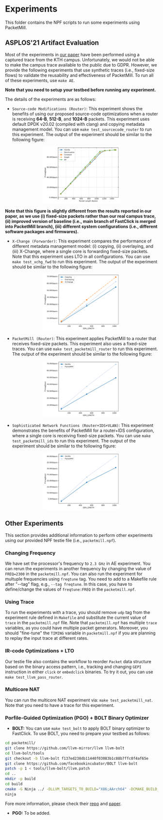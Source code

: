 # Experiments

This folder contains the NPF scripts to run some experiments using PacketMill.

## ASPLOS'21 Artifact Evaluation

Most of the experiments in [our paper][packetmill-paper] have been performed using a captured trace from the KTH campus. Unfortunately, we would not be able to make the campus trace available to the public due to GDPR. However, we provide the following experiments that use synthetic traces (i.e., fixed-size flows) to validate the reusability and effectiveness of PacketMill. To run all of these experiments, use `make AE`.

**Note that you need to setup your testbed before running any experiment.**

The details of the experiments are as follows:

- `Source-code Modifications (Router)`: This experiment shows the benefits of using our proposed source-code optimizations when a router is receiving **64-B**, **512-B**, and **1024-B** packets. This experiment uses default DPDK v20.02 (compiled with clang) and copying metadata management model. You can use `make test_sourcecode_router` to run this experiment. The output of the experiment should be similar to the following figure:

<p align="center">
<img src="test_sourcecode_router.png"  alt="Source-code Modifications (Router)" width="50%">
</p>

**Note that this figure is slightly different from the results reported in our paper, as we use (i) fixed-size packets rather than our real campus trace, (ii) improved version of baseline (i.e., main branch of FastClick is merged into PacketMill branch), (iii) different system configurations (i.e., different software packages and firmwares).**

- `X-Change (Forwarder)`: This experiment compares the performance of different metadata management model: (i) copying, (ii) overlaying, and (iii) X-Change, where a single core is forwarding fixed-size packets. Note that this experiment uses LTO in all configurations. You can use `make test_xchg_fwd` to run this experiment. The output of the experiment should be similar to the following figure:

<p align="center">
<img src="test_xchg_fwd.png"  alt="X-Change (Forwarder)" width="50%">
</p>

- `PacketMill (Router)`: This experiment applies PacketMill to a router that receives fixed-size packets. This experiment also uses a fixed-size traces. You can use `make test_packetmill_router` to run this experiment. The output of the experiment should be similar to the following figure:

<p align="center">
<img src="test_packetmill_router.png"  alt="PacketMill (Router)" width="50%">
</p>

- `Sophisticated Network Functions (Router+IDS+VLAN)`: This experiment demonstrates the benefits of PacketMill for a router+IDS configuration, where a single core is receiving fixed-size packets. You can use `make test_packetmill_ids` to run this experiment. The output of the experiment should be similar to the following figure:

<p align="center">
<img src="test_packetmill_ids.png"  alt="Sophisticated Network Functions (Router+IDS+VLAN)" width="50%">
</p>


## Other Experiments

This section provides additional information to perform other experiments using our provided NPF testie file (i.e., `packetmill.npf`). 

### Changing Frequency

We have set the processor's frequency to `2.3 GHz` in AE experiment. You can rerun the experiments in another frequency by changing the value of `FREQ=2300` in the `packetmill.npf`. You can also run the experiment for multuple frequencies using `freqtune` tag. You need to add to a Makefile rule after "--tag" flag, e.g., `--tag freqtune`. In this case, you have to define/change the values of `freqtune:FREQ` in the `packetmill.npf`. 

### Using Trace

To run the experiments with a trace, you should remove `udp` tag from the experiment rule defined in `Makefile` and substitute the current value of `trace` in the `packetmill.npf` file. Note that `packetmill.npf` has multiple `trace` variables, as you could have multiple packet generators. Moreover, you should "fine-tune" the `TIMING` variable in `packetmill.npf` if you are planning to replay the input trace at different rates. 

### IR-code Optimizations + LTO

Our testie file also contains the workflow to reorder `Packet` data structure based on the binary access pattern, i.e., tracking and changing `GEPI` instruction in either `click` or `embedclick` binaries. To try it out, you can use `make test_llvm_pass_router`.

### Multicore NAT

You can run the multicore NAT experiment via: `make test_packetmill_nat`. Note that you need to have a trace for this experiment. 

### Porfile-Guided Optimization (PGO) + BOLT Binary Optimizer

- **BOLT:** You can use `make test_bolt`  to apply BOLT binary optimizer to FastClick. To use BOLT, you need to prepare your testbed as follows:

```bash
cd packetmill/
git clone https://github.com/llvm-mirror/llvm llvm-bolt
cd llvm-bolt/tools
git checkout -b llvm-bolt f137ed238db11440f03083b1c88b7ffc0f4af65e
git clone https://github.com/facebookincubator/BOLT llvm-bolt
patch -p 1 < tools/llvm-bolt/llvm.patch
cd ..
mkdir -p build
cd build
cmake -G Ninja ../ -DLLVM_TARGETS_TO_BUILD="X86;AArch64" -DCMAKE_BUILD_TYPE=Release -DLLVM_ENABLE_ASSERTIONS=ON
ninja
```

Fore more information, please check their [repo][bolt-repo] and [paper][bolt-paper].

- **PGO:** To be added. 


[packetmill-paper]: https://people.kth.se/~farshin/documents/packetmill-asplos21.pdf
[bolt-repo]: https://github.com/facebookincubator/BOLT
[bolt-paper]: https://research.fb.com/publications/bolt-a-practical-binary-optimizer-for-data-centers-and-beyond/